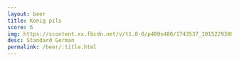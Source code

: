 ```yaml
---
layout: beer
title: Konig pils
score: 6
img: https://scontent.xx.fbcdn.net/v/t1.0-0/p480x480/1743537_10152293088048745_37653094_n.jpg?oh=10feb3b68efd407c4222574090821d7c&oe=59094587
desc: Standard German
permalink: /beer/:title.html
---
```

